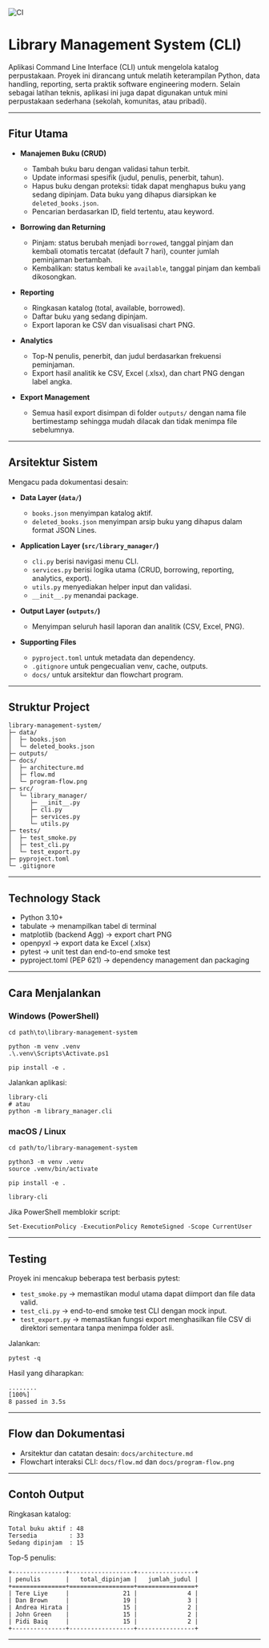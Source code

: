 ![CI](https://github.com/Liswatunnaimah/library-management-system/actions/workflows/ci.yml/badge.svg)

# Library Management System (CLI)

Aplikasi Command Line Interface (CLI) untuk mengelola katalog perpustakaan.
Proyek ini dirancang untuk melatih keterampilan Python, data handling, reporting, serta praktik software engineering modern.
Selain sebagai latihan teknis, aplikasi ini juga dapat digunakan untuk mini perpustakaan sederhana (sekolah, komunitas, atau pribadi).

---

## Fitur Utama

* **Manajemen Buku (CRUD)**

  * Tambah buku baru dengan validasi tahun terbit.
  * Update informasi spesifik (judul, penulis, penerbit, tahun).
  * Hapus buku dengan proteksi: tidak dapat menghapus buku yang sedang dipinjam. Data buku yang dihapus diarsipkan ke `deleted_books.json`.
  * Pencarian berdasarkan ID, field tertentu, atau keyword.

* **Borrowing dan Returning**

  * Pinjam: status berubah menjadi `borrowed`, tanggal pinjam dan kembali otomatis tercatat (default 7 hari), counter jumlah peminjaman bertambah.
  * Kembalikan: status kembali ke `available`, tanggal pinjam dan kembali dikosongkan.

* **Reporting**

  * Ringkasan katalog (total, available, borrowed).
  * Daftar buku yang sedang dipinjam.
  * Export laporan ke CSV dan visualisasi chart PNG.

* **Analytics**

  * Top-N penulis, penerbit, dan judul berdasarkan frekuensi peminjaman.
  * Export hasil analitik ke CSV, Excel (.xlsx), dan chart PNG dengan label angka.

* **Export Management**

  * Semua hasil export disimpan di folder `outputs/` dengan nama file bertimestamp sehingga mudah dilacak dan tidak menimpa file sebelumnya.

---

## Arsitektur Sistem

Mengacu pada dokumentasi desain:

* **Data Layer (`data/`)**

  * `books.json` menyimpan katalog aktif.
  * `deleted_books.json` menyimpan arsip buku yang dihapus dalam format JSON Lines.

* **Application Layer (`src/library_manager/`)**

  * `cli.py` berisi navigasi menu CLI.
  * `services.py` berisi logika utama (CRUD, borrowing, reporting, analytics, export).
  * `utils.py` menyediakan helper input dan validasi.
  * `__init__.py` menandai package.

* **Output Layer (`outputs/`)**

  * Menyimpan seluruh hasil laporan dan analitik (CSV, Excel, PNG).

* **Supporting Files**

  * `pyproject.toml` untuk metadata dan dependency.
  * `.gitignore` untuk pengecualian venv, cache, outputs.
  * `docs/` untuk arsitektur dan flowchart program.

---

## Struktur Project

```
library-management-system/
├─ data/
│  ├─ books.json
│  └─ deleted_books.json
├─ outputs/
├─ docs/
│  ├─ architecture.md
│  ├─ flow.md
│  └─ program-flow.png
├─ src/
│  └─ library_manager/
│     ├─ __init__.py
│     ├─ cli.py
│     ├─ services.py
│     └─ utils.py
├─ tests/
│  ├─ test_smoke.py
│  ├─ test_cli.py
│  └─ test_export.py
├─ pyproject.toml
└─ .gitignore
```

---

## Technology Stack

* Python 3.10+
* tabulate → menampilkan tabel di terminal
* matplotlib (backend Agg) → export chart PNG
* openpyxl → export data ke Excel (.xlsx)
* pytest → unit test dan end-to-end smoke test
* pyproject.toml (PEP 621) → dependency management dan packaging

---

## Cara Menjalankan

### Windows (PowerShell)

```
cd path\to\library-management-system

python -m venv .venv
.\.venv\Scripts\Activate.ps1

pip install -e .
```

Jalankan aplikasi:

```
library-cli
# atau
python -m library_manager.cli
```

### macOS / Linux

```
cd path/to/library-management-system

python3 -m venv .venv
source .venv/bin/activate

pip install -e .

library-cli
```

Jika PowerShell memblokir script:

```
Set-ExecutionPolicy -ExecutionPolicy RemoteSigned -Scope CurrentUser
```

---

## Testing

Proyek ini mencakup beberapa test berbasis pytest:

* `test_smoke.py` → memastikan modul utama dapat diimport dan file data valid.
* `test_cli.py` → end-to-end smoke test CLI dengan mock input.
* `test_export.py` → memastikan fungsi export menghasilkan file CSV di direktori sementara tanpa menimpa folder asli.

Jalankan:

```
pytest -q
```

Hasil yang diharapkan:

```
........                                                                 [100%]
8 passed in 3.5s
```

---

## Flow dan Dokumentasi

* Arsitektur dan catatan desain: `docs/architecture.md`
* Flowchart interaksi CLI: `docs/flow.md` dan `docs/program-flow.png`

---

## Contoh Output

Ringkasan katalog:

```
Total buku aktif : 48
Tersedia         : 33
Sedang dipinjam  : 15
```

Top-5 penulis:

```
+---------------+------------------+----------------+
| penulis       |   total_dipinjam |   jumlah_judul |
+===============+==================+================+
| Tere Liye     |               21 |              4 |
| Dan Brown     |               19 |              3 |
| Andrea Hirata |               15 |              2 |
| John Green    |               15 |              2 |
| Pidi Baiq     |               15 |              2 |
+---------------+------------------+----------------+
```

---

